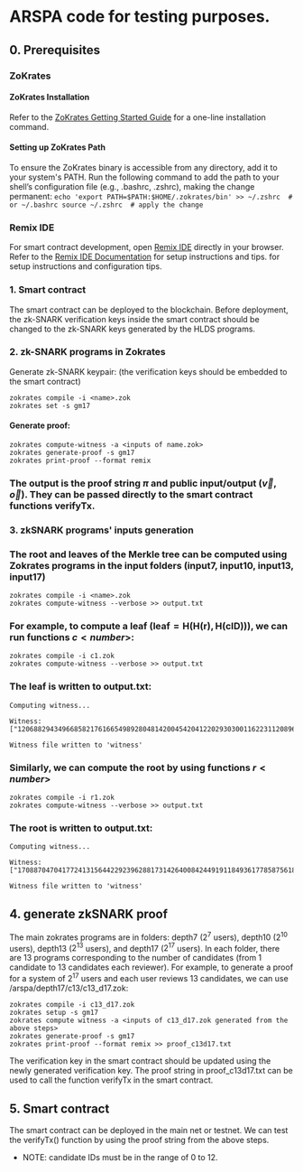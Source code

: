 # ARSPA code for testing purposes.

## 0. Prerequisites
### ZoKrates
#### ZoKrates Installation
  Refer to the [ZoKrates Getting Started Guide](https://zokrates.github.io/gettingstarted.html) for a one-line installation command.
  
#### Setting up ZoKrates Path
  To ensure the ZoKrates binary is accessible from any directory, add it to your system's PATH. Run the following command to add the path to your shell’s configuration file (e.g., .bashrc, .zshrc), making the change permanent:
    ```
    echo 'export PATH=$PATH:$HOME/.zokrates/bin' >> ~/.zshrc  # or ~/.bashrc
    source ~/.zshrc  # apply the change
    ```
### Remix IDE
For smart contract development, open [Remix IDE](https://remix.ethereum.org/) directly in your browser. Refer to the [Remix IDE Documentation](https://remix-ide.readthedocs.io/en/latest/) for setup instructions and tips.  for setup instructions and configuration tips.

 
### 1. Smart contract
  The smart contract can be deployed to the blockchain. Before deployment, the zk-SNARK verification keys inside the smart contract should be changed to the zk-SNARK keys generated by the HLDS programs.

### 2. zk-SNARK programs in Zokrates
Generate zk-SNARK keypair: (the verification keys should be embedded to the smart contract)
```
zokrates compile -i <name>.zok
zokrates set -s gm17
```
#### Generate proof:
```
zokrates compute-witness -a <inputs of name.zok>
zokrates generate-proof -s gm17
zokrates print-proof --format remix
```
### The output is the proof string $\pi$ and public input/output ($\vec{v},\vec{o}$). They can be passed directly to the smart contract functions $\mathsf{verifyTx}$.

### 3. zkSNARK programs' inputs generation
### The root and leaves of the Merkle tree can be computed using Zokrates programs in the input folders (input7, input10, input13, input17)
  ```
  zokrates compile -i <name>.zok
  zokrates compute-witness --verbose >> output.txt
  ```
### For example, to compute a leaf ($\mathsf{leaf = H(H(r),H(cID))}$), we can run functions $c<number>$:
  ```
  zokrates compile -i c1.zok
  zokrates compute-witness --verbose >> output.txt
  ```
### The leaf is written to output.txt:
  ```
  Computing witness...

  Witness: 
  ["12068829434966858217616654989280481420045420412202930300116223112089659876982"]

  Witness file written to 'witness'
  ```
### Similarly, we can compute the root by using functions $r<number>$
  ```
  zokrates compile -i r1.zok
  zokrates compute-witness --verbose >> output.txt
  ```
### The root is written to output.txt:
  ```
  Computing witness...

  Witness: 
  ["17088704704177241315644229239628817314264008424491911849361778587561865360994"]

  Witness file written to 'witness'
  ```
## 4. generate zkSNARK proof
 The main zokrates programs are in folders: depth7 ($2^7$ users), depth10 ($2^{10}$ users), depth13 ($2^{13}$ users), and depth17 ($2^{17}$ users).
 In each folder, there are 13 programs corresponding to the number of candidates (from 1 candidate to 13 candidates each reviewer).
 For example, to generate a proof for a system of $2^{17}$ users and each user reviews 13 candidates, we can use /arspa/depth17/c13/c13_d17.zok:
  ```
  zokrates compile -i c13_d17.zok
  zokrates setup -s gm17
  zokrates compute witness -a <inputs of c13_d17.zok generated from the above steps>
  zokrates generate-proof -s gm17
  zokrates print-proof --format remix >> proof_c13d17.txt
  ```
 The verification key in the smart contract should be updated using the newly generated verification key.
 The proof string in proof_c13d17.txt can be used to call the function verifyTx in the smart contract.

## 5. Smart contract
 The smart contract can be deployed in the main net or testnet.
 We can test the verifyTx() function by using the proof string from the above steps.
- NOTE: candidate IDs must be in the range of 0 to 12.
